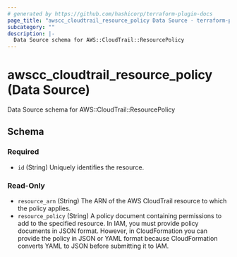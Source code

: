 ```yaml
---
# generated by https://github.com/hashicorp/terraform-plugin-docs
page_title: "awscc_cloudtrail_resource_policy Data Source - terraform-provider-awscc"
subcategory: ""
description: |-
  Data Source schema for AWS::CloudTrail::ResourcePolicy
---
```


# awscc_cloudtrail_resource_policy (Data Source)

Data Source schema for AWS::CloudTrail::ResourcePolicy



<!-- schema generated by tfplugindocs -->
## Schema

### Required

- `id` (String) Uniquely identifies the resource.

### Read-Only

- `resource_arn` (String) The ARN of the AWS CloudTrail resource to which the policy applies.
- `resource_policy` (String) A policy document containing permissions to add to the specified resource. In IAM, you must provide policy documents in JSON format. However, in CloudFormation you can provide the policy in JSON or YAML format because CloudFormation converts YAML to JSON before submitting it to IAM.


